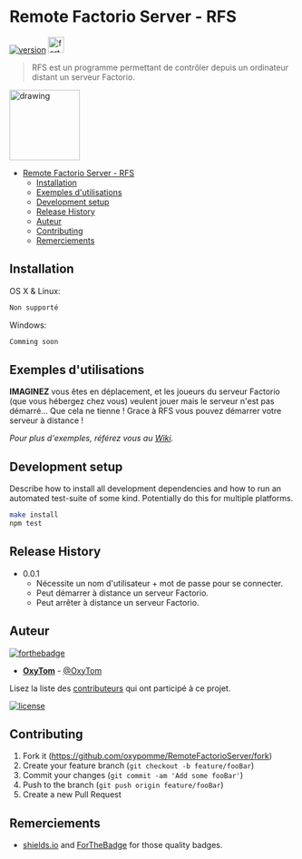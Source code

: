 # Remote Factorio Server - RFS

[![version](https://img.shields.io/github/v/release/oxypomme/DofLog?label=Version&style=for-the-badge)](https://shields.io)
<a href="https://forthebadge.com/"><img src="https://forthebadge.com/images/badges/made-with-c-sharp.svg" alt="forthebadge" height="28"/></a>

> RFS est un programme permettant de contrôler depuis un ordinateur distant un serveur Factorio.

<img src="https://rawcdn.githack.com/oxypomme/RemoteFactorioServer/3f5a4eb8fd8e5a32ff0d031a55b645177eff0f39/res/icon.ico" alt="drawing" width="124"/>

- [Remote Factorio Server - RFS](#remote-factorio-server---rfs)
  - [Installation](#installation)
  - [Exemples d'utilisations](#exemples-dutilisations)
  - [Development setup](#development-setup)
  - [Release History](#release-history)
  - [Auteur](#auteur)
  - [Contributing](#contributing)
  - [Remerciements](#remerciements)

## Installation

OS X & Linux:

```sh
Non supporté
```

Windows:

```sh
Comming soon
```

## Exemples d'utilisations

**IMAGINEZ** vous êtes en déplacement, et les joueurs du serveur Factorio (que vous hébergez chez vous) veulent jouer mais le serveur n'est pas démarré... Que cela ne tienne ! Grace à RFS vous pouvez démarrer votre serveur à distance !

*Pour plus d'exemples, référez vous au [Wiki](https://github.com/oxypomme/RemoteFactorioServer/wiki).*

## Development setup

Describe how to install all development dependencies and how to run an automated test-suite of some kind. Potentially do this for multiple platforms.

```sh
make install
npm test
```

## Release History

- 0.0.1
  - Nécessite un nom d'utilisateur + mot de passe pour se connecter.
  - Peut démarrer à distance un serveur Factorio.
  - Peut arrêter à distance un serveur Factorio.

## Auteur

[![forthebadge](https://forthebadge.com/images/badges/built-with-love.svg)](https://forthebadge.com)

- [**OxyTom**](https://github.com/oxypomme) - [@OxyTom](https://twitter.com/OxyT0m8)

Lisez la liste des [contributeurs](https://github.com/oxypomme/RemoteFactorioServer/contributors) qui ont participé à ce projet.

[![license](https://img.shields.io/github/license/oxypomme/DofLog?style=for-the-badge)](https://github.com/oxypomme/DofLog/blob/master/LICENSE)

## Contributing

1. Fork it (<https://github.com/oxypomme/RemoteFactorioServer/fork>)
2. Create your feature branch (`git checkout -b feature/fooBar`)
3. Commit your changes (`git commit -am 'Add some fooBar'`)
4. Push to the branch (`git push origin feature/fooBar`)
5. Create a new Pull Request

## Remerciements

- [shields.io](https://shields.io) and [ForTheBadge](https://forthebadge.com) for those quality badges.
